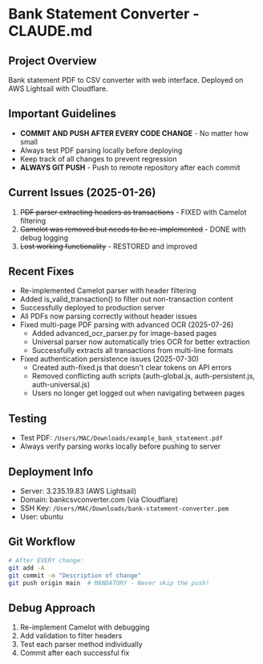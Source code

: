 # Bank Statement Converter - CLAUDE.md

## Project Overview
Bank statement PDF to CSV converter with web interface. Deployed on AWS Lightsail with Cloudflare.

## Important Guidelines
- **COMMIT AND PUSH AFTER EVERY CODE CHANGE** - No matter how small
- Always test PDF parsing locally before deploying
- Keep track of all changes to prevent regression
- **ALWAYS GIT PUSH** - Push to remote repository after each commit

## Current Issues (2025-01-26)
1. ~~PDF parser extracting headers as transactions~~ - FIXED with Camelot filtering
2. ~~Camelot was removed but needs to be re-implemented~~ - DONE with debug logging
3. ~~Lost working functionality~~ - RESTORED and improved

## Recent Fixes
- Re-implemented Camelot parser with header filtering
- Added is_valid_transaction() to filter out non-transaction content
- Successfully deployed to production server
- All PDFs now parsing correctly without header issues
- Fixed multi-page PDF parsing with advanced OCR (2025-07-26)
  - Added advanced_ocr_parser.py for image-based pages
  - Universal parser now automatically tries OCR for better extraction
  - Successfully extracts all transactions from multi-line formats
- Fixed authentication persistence issues (2025-07-30)
  - Created auth-fixed.js that doesn't clear tokens on API errors
  - Removed conflicting auth scripts (auth-global.js, auth-persistent.js, auth-universal.js)
  - Users no longer get logged out when navigating between pages

## Testing
- Test PDF: `/Users/MAC/Downloads/example_bank_statement.pdf`
- Always verify parsing works locally before pushing to server

## Deployment Info
- Server: 3.235.19.83 (AWS Lightsail)
- Domain: bankcsvconverter.com (via Cloudflare)
- SSH Key: `/Users/MAC/Downloads/bank-statement-converter.pem`
- User: ubuntu

## Git Workflow
```bash
# After EVERY change:
git add -A
git commit -m "Description of change"
git push origin main  # MANDATORY - Never skip the push!
```

## Debug Approach
1. Re-implement Camelot with debugging
2. Add validation to filter headers
3. Test each parser method individually
4. Commit after each successful fix